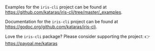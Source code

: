 Examples for the `iris-cli` project can be found at
<https://github.com/kataras/iris-cli/tree/master/_examples>.

Documentation for the `iris-cli` project can be found at
<https://godoc.org/github.com/kataras/iris-cli>.

Love the `iris-cli` package? Please consider supporting the project:
👉  https://paypal.me/kataras
